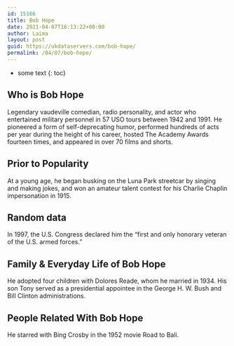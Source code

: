 ```yaml
---
id: 15166
title: Bob Hope
date: 2021-04-07T16:13:22+00:00
author: Laima
layout: post
guid: https://ukdataservers.com/bob-hope/
permalink: /04/07/bob-hope/
---
```


* some text
{: toc}


## Who is Bob Hope
                  
                  
                  
Legendary vaudeville comedian, radio personality, and actor who entertained military personnel in 57 USO tours between 1942 and 1991. He pioneered a form of self-deprecating humor, performed hundreds of acts per year during the height of his career, hosted The Academy Awards fourteen times, and appeared in over 70 films and shorts.
                  
              
            
              
            
                
                
                
## Prior to Popularity
                  
                  
                  
At a young age, he began busking on the Luna Park streetcar by singing and making jokes, and won an amateur talent contest for his Charlie Chaplin impersonation in 1915.
                  
              
            
              
            
                
                
                
## Random data
                  
                  
                  
In 1997, the U.S. Congress declared him the &#8220;first and only honorary veteran of the U.S. armed forces.&#8221;
                  
              
            
              
            
                
                
                
## Family & Everyday Life of Bob Hope
                  
                  
                  
He adopted four children with Dolores Reade, whom he married in 1934. His son Tony served as a presidential appointee in the George H. W. Bush and Bill Clinton administrations.
                  
              
            
              
            
                
                
                
## People Related With Bob Hope
                  
                  
                  
He starred with Bing Crosby in the 1952 movie Road to Bali.
                  
              
            
              
            
                
              
            
              
              
            
            
              
            
          
          
          